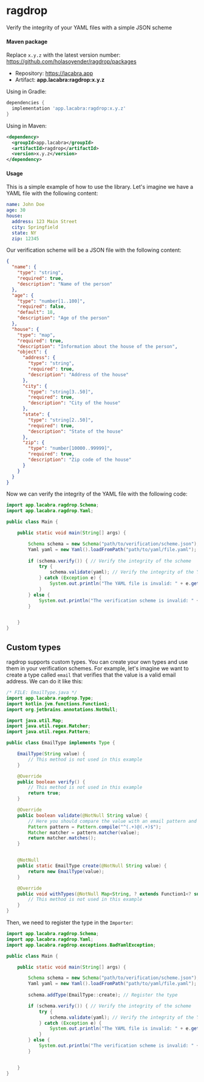 # ragdrop
Verify the integrity of your YAML files with a simple JSON scheme

#### Maven package

Replace `x.y.z` with the latest version number: https://github.com/holasoyender/ragdrop/packages

* Repository: https://lacabra.app
* Artifact: **app.lacabra:ragdrop:x.y.z**

Using in Gradle:
```gradle
dependencies {
  implementation 'app.lacabra:ragdrop:x.y.z'
}
```

Using in Maven:
```xml
<dependency>
  <groupId>app.lacabra</groupId>
  <artifactId>ragdrop</artifactId>
  <version>x.y.z</version>
</dependency>
```

#### Usage

This is a simple example of how to use the library. Let's imagine we have a YAML file with the following content:

```yaml
name: John Doe
age: 30
house:
  address: 123 Main Street
  city: Springfield
  state: NY
  zip: 12345
```

Our verification scheme will be a JSON file with the following content:

```json
{
  "name": {
    "type": "string",
    "required": true,
    "description": "Name of the person"
  },
  "age": {
    "type": "number[1..100]",
    "required": false,
    "default": 18,
    "description": "Age of the person"
  },
  "house": {
    "type": "map",
    "required": true,
    "description": "Information about the house of the person",
    "object": {
      "address": {
        "type": "string",
        "required": true,
        "description": "Address of the house"
      },
      "city": {
        "type": "string[3..50]",
        "required": true,
        "description": "City of the house"
      },
      "state": {
        "type": "string[2..50]",
        "required": true,
        "description": "State of the house"
      },
      "zip": {
        "type": "number[10000..99999]",
        "required": true,
        "description": "Zip code of the house"
      }
    }
  }
}
```

Now we can verify the integrity of the YAML file with the following code:

```java
import app.lacabra.ragdrop.Schema;
import app.lacabra.ragdrop.Yaml;

public class Main {

    public static void main(String[] args) {

        Schema schema = new Schema("path/to/verification/scheme.json"); // Import the verification scheme
        Yaml yaml = new Yaml().loadFromPath("path/to/yaml/file.yaml"); // Import the YAML file
        
        if (schema.verify()) { // Verify the integrity of the scheme
            try {
                schema.validate(yaml); // Verify the integrity of the YAML file compared to the scheme
            } catch (Exception e) {
                System.out.println("The YAML file is invalid: " + e.getMessage());
            }
        } else {
            System.out.println("The verification scheme is invalid: " + schema.getErrorMessage());
        }


    }
}
```


## Custom types
ragdrop supports custom types. You can create your own types and use them in your verification schemes. For example, let's imagine we want to create a type called `email` that verifies that the value is a valid email address. We can do it like this:

```java
/* FILE: EmailType.java */
import app.lacabra.ragdrop.Type;
import kotlin.jvm.functions.Function1;
import org.jetbrains.annotations.NotNull;

import java.util.Map;
import java.util.regex.Matcher;
import java.util.regex.Pattern;

public class EmailType implements Type {

    EmailType(String value) {
        // This method is not used in this example
    }

    @Override
    public boolean verify() {
        // This method is not used in this example
        return true;
    }

    @Override
    public boolean validate(@NotNull String value) {
        // Here you should compare the value with an email pattern and return true if it matches
        Pattern pattern = Pattern.compile("^(.+)@(.+)$");
        Matcher matcher = pattern.matcher(value);
        return matcher.matches();
    }


    @NotNull
    public static EmailType create(@NotNull String value) {
        return new EmailType(value);
    }

    @Override
    public void withTypes(@NotNull Map<String, ? extends Function1<? super String, ? extends Type>> types) {
        // This method is not used in this example
    }
}
```

Then, we need to register the type in the `Importer`:

```java
import app.lacabra.ragdrop.Schema;
import app.lacabra.ragdrop.Yaml;
import app.lacabra.ragdrop.exceptions.BadYamlException;

public class Main {

    public static void main(String[] args) {

        Schema schema = new Schema("path/to/verification/scheme.json"); // Import the verification scheme
        Yaml yaml = new Yaml().loadFromPath("path/to/yaml/file.yaml"); // Import the YAML file
        
        schema.addType(EmailType::create); // Register the type

        if (schema.verify()) { // Verify the integrity of the scheme
            try {
                schema.validate(yaml); // Verify the integrity of the YAML file compared to the scheme
            } catch (Exception e) {
                System.out.println("The YAML file is invalid: " + e.getMessage());
            }
        } else {
            System.out.println("The verification scheme is invalid: " + schema.getErrorMessage());
        }


    }
}
```